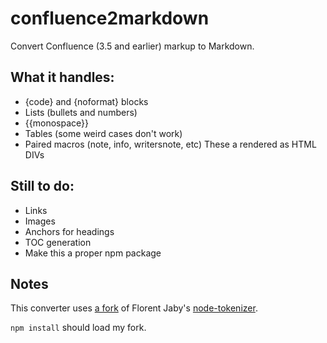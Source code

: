 # confluence2markdown

Convert Confluence (3.5 and earlier) markup to Markdown.


## What it handles:

*   {code} and {noformat} blocks
*   Lists (bullets and numbers)
*   {{monospace}}
*   Tables (some weird cases don't work)
*   Paired macros (note, info, writersnote, etc)
    These a rendered as HTML DIVs


## Still to do:

* Links
* Images
* Anchors for headings
* TOC generation
* Make this a proper npm package

## Notes

This converter uses [a fork](https://github.com/pborenstein/node-tokenizer)
of Florent Jaby's [node-tokenizer](https://github.com/Floby/node-tokenizer).

`npm install` should load my fork.
